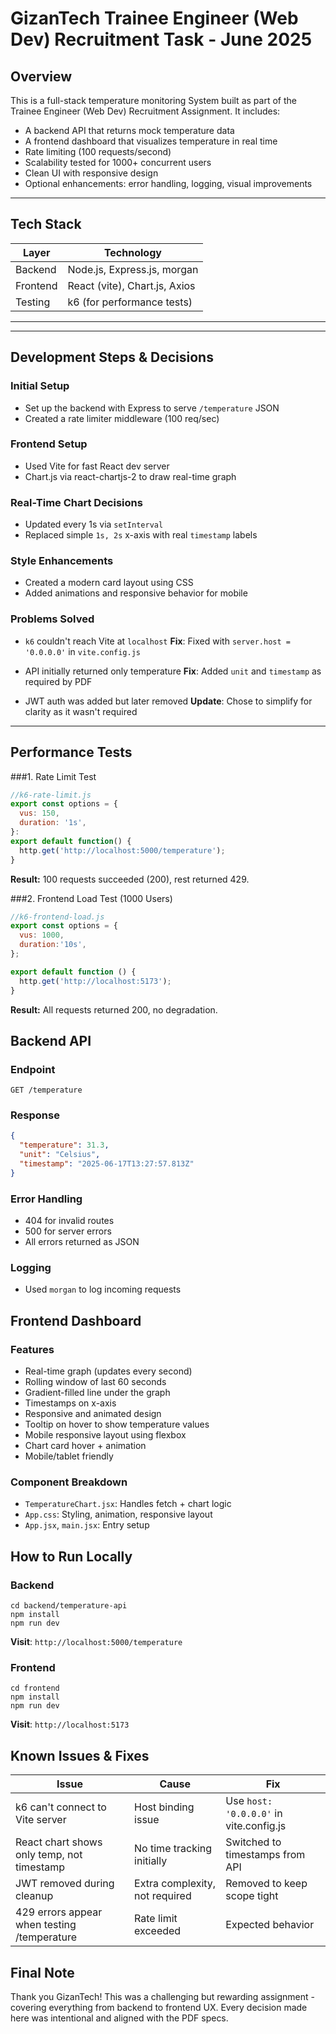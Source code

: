 # GizanTech Trainee Engineer (Web Dev) Recruitment Task - June 2025

## Overview
This is a full-stack temperature monitoring System built as part of the Trainee Engineer (Web Dev) Recruitment Assignment. It includes:

- A backend API that returns mock temperature data
- A frontend dashboard that visualizes temperature in real time
- Rate limiting (100 requests/second)
- Scalability tested for 1000+ concurrent users
- Clean UI with responsive design
- Optional enhancements: error handling, logging, visual improvements

---

## Tech Stack
| Layer       | Technology                    |
|-------------|-------------------------------|
| Backend     | Node.js, Express.js, morgan   |
| Frontend    | React (vite), Chart.js, Axios |
| Testing     | k6 (for performance tests)    |

---

---

## Development Steps & Decisions

### Initial Setup
- Set up the backend with Express to serve `/temperature` JSON
- Created a rate limiter middleware (100 req/sec)

### Frontend Setup
- Used Vite for fast React dev server
- Chart.js via react-chartjs-2 to draw real-time graph

### Real-Time Chart Decisions
- Updated every 1s via `setInterval`
- Replaced simple `1s, 2s` x-axis with real `timestamp` labels

### Style Enhancements
- Created a modern card layout using CSS
- Added animations and responsive behavior for mobile

### Problems Solved
- `k6` couldn't reach Vite at `localhost`
    **Fix**: Fixed with `server.host = '0.0.0.0'` in `vite.config.js`

- API initially returned only temperature
   **Fix**: Added `unit` and `timestamp` as required by PDF

- JWT auth was added but later removed
  **Update**: Chose to simplify for clarity as it wasn't required


---

## Performance Tests

###1. Rate Limit Test

```js
//k6-rate-limit.js
export const options = {
  vus: 150,
  duration: '1s',
}:
export default function() {
  http.get('http://localhost:5000/temperature');
}
```
**Result:** 100 requests succeeded (200), rest returned 429.

###2. Frontend Load Test (1000 Users)

```js
//k6-frontend-load.js
export const options = {
  vus: 1000,
  duration:'10s',
};

export default function () {
  http.get('http://localhost:5173');
}

```
**Result:** All requests returned 200, no degradation.

## Backend API

### Endpoint
`GET /temperature`

### Response

```json
{
  "temperature": 31.3,
  "unit": "Celsius",
  "timestamp": "2025-06-17T13:27:57.813Z"
}

```

### Error Handling
- 404 for invalid routes
- 500 for server errors
- All errors returned as JSON

### Logging
- Used `morgan` to log incoming requests

## Frontend Dashboard

### Features

- Real-time graph (updates every second)
- Rolling window of last 60 seconds
- Gradient-filled line under the graph
- Timestamps on x-axis
- Responsive and animated design
- Tooltip on hover to show temperature values
- Mobile responsive layout using flexbox
- Chart card hover + animation
- Mobile/tablet friendly

### Component Breakdown

- `TemperatureChart.jsx`: Handles fetch + chart logic
- `App.css`: Styling, animation, responsive layout
- `App.jsx`, `main.jsx`: Entry setup


## How to Run Locally
### Backend

```
cd backend/temperature-api
npm install
npm run dev
```
**Visit**: `http://localhost:5000/temperature`

### Frontend

```
cd frontend
npm install
npm run dev
```
**Visit**: `http://localhost:5173`

## Known Issues & Fixes
| Issue                                       | Cause                            | Fix                                      |
|--------------------------------------------|----------------------------------|------------------------------------------|
| k6 can't connect to Vite server            | Host binding issue               | Use `host: '0.0.0.0'` in vite.config.js   |
| React chart shows only temp, not timestamp | No time tracking initially       | Switched to timestamps from API          |
| JWT removed during cleanup                 | Extra complexity, not required   | Removed to keep scope tight              |
| 429 errors appear when testing /temperature| Rate limit exceeded              | Expected behavior                        |


## Final Note
Thank you GizanTech! This was a challenging but rewarding assignment - covering everything from backend to frontend UX. Every
decision made here was intentional and aligned with the PDF specs.
